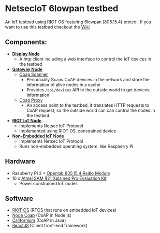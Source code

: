 # NetsecIoT 6lowpan testbed
An IoT testbed using RIOT OS featuring 6lowpan (805.15.4) protcol. If you want to use this testbed
checkout the [Wiki](https://github.com/lightertu/NetsecIoT/wiki)

## Components:
* **[Display Node](https://github.com/lightertu/NetsecIoT/tree/master/display-node)**
  - A http client including a web interface to control the IoT devices in the testbed
* **[Gateway Node](https://github.com/lightertu/NetsecIoT/tree/master/gateway-node)**
  - [Coap Scanner](https://github.com/lightertu/NetsecIoT/tree/master/gateway-node/coap-scanner)
    - Periodcially Scans CoAP devices in the network and store the information of alive nodes in a cache
    - Provides `/api/devices` API to the outside world to get devices information
  - [Coap Proxy](https://github.com/lightertu/NetsecIoT/tree/master/gateway-node/coap-proxy)
    - An access point to the testbed, it translates HTTP requests to CoAP request, so the outside world can
      can control the nodes in the testbed.
* **[RIOT IoT Node](https://github.com/lightertu/NetsecIoT/tree/master/riot-node)**
  - Implements Netsec IoT Protocol
  - Implemented using RIOT OS, constrained device  
* **[Non-Embedded IoT Node](https://github.com/lightertu/NetsecIoT/tree/master/rpi-node)**
  - Implements Netsec IoT Protocol
  - Runs non-embedded operating system, like Raspberry Pi

## Hardware
* Raspberry Pi 2 + [Openlab 805.15.4 Radio Module](http://openlabs.co/store/Raspberry-Pi-802.15.4-radio)
* 10 x [Atmel SAM R21 Xplained Pro Evaluation Kit](http://www.atmel.com/tools/ATSAMD21-XPRO.aspx)
  - Power constrained IoT nodes
  
## Software
* [RIOT OS](https://github.com/RIOT-OS/RIOT) (RTOS that runs on embedded IoT devices)
* [Node Coap](https://github.com/mcollina/node-coap) (CoAP in Node.js)
* [Californium](https://github.com/eclipse/californium) (CoAP in Java)
* [ReactJS](https://facebook.github.io/react/) (Client front-end framework)
